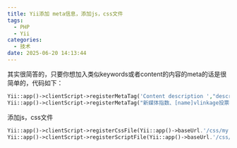 ```yaml
---
title: Yii添加 meta信息，添加js，css文件
tags:
  - PHP
  - Yii
categories:
  - 技术
date: 2025-06-20 14:13:44
---
```


其实很简答的，只要你想加入类似keywords或者content的内容的meta的话是很简单的，代码如下：

```php
Yii::app()->clientScript->registerMetaTag('Content description ',"description");
Yii::app()->clientScript->registerMetaTag("新媒体指数、[name]vlinkage投票排名[rank]","keywords");
```

添加js，css文件

```php
Yii::app()->clientScript->registerCssFile(Yii::app()->baseUrl.'/css/my.css');
Yii::app()->clientScript->registerScriptFile(Yii::app()->baseUrl.'/css/my.js');
```
